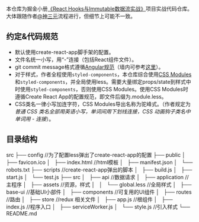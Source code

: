 本仓库为掘金小册[《React Hooks与Immutable数据流实战》](https://juejin.im/book/5da96626e51d4524ba0fd237)项目实战代码仓库。大体跟随作者[@神三元](https://github.com/sanyuan0704)流程进行，但细节上可能不一致。

## 约定&代码规范
* 默认使用create-react-app脚手架的配置。
* 文件名统一小写，用“-”连接（包括React组件文件）。
* git commit message格式遵循[Angular规范](https://docs.google.com/document/d/1QrDFcIiPjSLDn3EL15IJygNPiHORgU1_OOAqWjiDU5Y/edit#heading=h.greljkmo14y0)（墙内可参考[这里](https://www.jianshu.com/p/201bd81e7dc9)）。
* 对于样式，作者全程使用`styled-components`，本仓库综合使用[CSS Modules](https://create-react-app.dev/docs/adding-a-css-modules-stylesheet/)和`styled-components`，并全局使用less。需要大量绑定props/state到样式中时使用`styled-components`，否则使用CSS Modules。使用CSS Modules时遵循Create React App的配置规范，即文件后缀为.module.less。
* CSS类名一律小写加连字符，CSS Modules导出名称为驼峰式。（作者规定为*普通 CSS 类名全部用英语小写，单词间用下划线连接，CSS 动画钩子类名中单词用 - 连接*）。


## 目录结构

src
├── config //为了配置less弹出了create-react-app的配置
├── public
│   ├── favicon.ico
│   ├── index.html  //html模板
│   ├── manifest.json
│   └── robots.txt
├── scripts //create-react-app弹出的脚本
│   ├── build.js
│   ├── start.js
│   └── test.js
├── src
│   ├── api //数据请求
│   ├── application //主程序
│   ├── assets  //资源，样式
│   │   └── global.less //全局样式
│   ├── base-ui //基础UI小部件
│   ├── components //可复用的UI组件
│   ├── routes  //路由
│   ├── store   //redux 相关文件
│   ├── app.js  //根组件
│   ├── index.js //程序入口
│   ├── serviceWorker.js
│   └── style.js //引入样式
└── README.md
